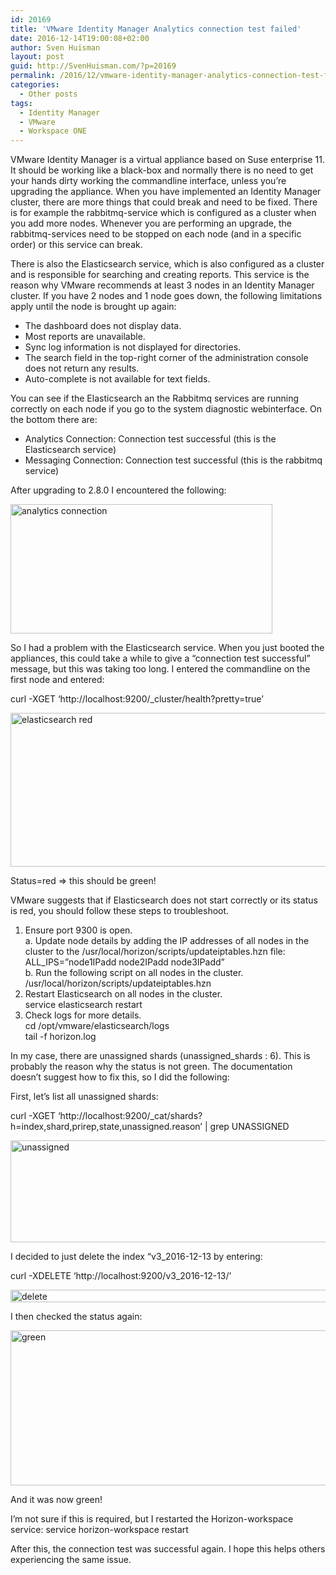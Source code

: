 ```yaml
---
id: 20169
title: 'VMware Identity Manager Analytics connection test failed'
date: 2016-12-14T19:00:08+02:00
author: Sven Huisman
layout: post
guid: http://SvenHuisman.com/?p=20169
permalink: /2016/12/vmware-identity-manager-analytics-connection-test-failed/
categories:
  - Other posts
tags:
  - Identity Manager
  - VMware
  - Workspace ONE
---
```

VMware Identity Manager is a virtual appliance based on Suse enterprise 11. It should be working like a black-box and normally there is no need to get your hands dirty working the commandline interface, unless you&#8217;re upgrading the appliance. When you have implemented an Identity Manager cluster, there are more things that could break and need to be fixed. There is for example the rabbitmq-service which is configured as a cluster when you add more nodes. Whenever you are performing an upgrade, the rabbitmq-services need to be stopped on each node (and in a specific order) or this service can break.

There is also the Elasticsearch service, which is also configured as a cluster and is responsible for searching and creating reports. This service is the reason why VMware recommends at least 3 nodes in an Identity Manager cluster. If you have 2 nodes and 1 node goes down, the following limitations apply until the node is brought up again:

  * The dashboard does not display data.
  * Most reports are unavailable.
  * Sync log information is not displayed for directories.
  * The search field in the top-right corner of the administration console does not return any results.
  * Auto-complete is not available for text fields.

You can see if the Elasticsearch an the Rabbitmq services are running correctly on each node if you go to the system diagnostic webinterface. On the bottom there are:

  * Analytics Connection: Connection test successful (this is the Elasticsearch service)
  * Messaging Connection: Connection test successful (this is the rabbitmq service)

After upgrading to 2.8.0 I encountered the following:

[<img class="aligncenter wp-image-20170 size-full" src="https://svenhuisman.com/wp-content/uploads/2016/12/analyticsconnection.png" alt="analytics connection" width="419" height="207" srcset="https://svenhuisman.com/wp-content/uploads/2016/12/analyticsconnection.png 419w, https://svenhuisman.com/wp-content/uploads/2016/12/analyticsconnection-350x173.png 350w" sizes="(max-width: 419px) 100vw, 419px" />](https://svenhuisman.com/wp-content/uploads/2016/12/analyticsconnection.png)

So I had a problem with the Elasticsearch service. When you just booted the appliances, this could take a while to give a &#8220;connection test successful&#8221; message, but this was taking too long. I entered the commandline on the first node and entered:

curl -XGET &#8216;http://localhost:9200/_cluster/health?pretty=true&#8217;

[<img class="aligncenter wp-image-20171 size-large" src="https://svenhuisman.com/wp-content/uploads/2016/12/elasticsearch-red-1024x387.png" alt="elasticsearch red" width="650" height="246" srcset="https://svenhuisman.com/wp-content/uploads/2016/12/elasticsearch-red-1024x387.png 1024w, https://svenhuisman.com/wp-content/uploads/2016/12/elasticsearch-red-350x132.png 350w, https://svenhuisman.com/wp-content/uploads/2016/12/elasticsearch-red-768x290.png 768w, https://svenhuisman.com/wp-content/uploads/2016/12/elasticsearch-red-650x246.png 650w, https://svenhuisman.com/wp-content/uploads/2016/12/elasticsearch-red.png 1306w" sizes="(max-width: 650px) 100vw, 650px" />](https://svenhuisman.com/wp-content/uploads/2016/12/elasticsearch-red.png)

Status=red => this should be green!

VMware suggests that if Elasticsearch does not start correctly or its status is red, you should follow these steps to troubleshoot.

  1. Ensure port 9300 is open.  
    a. Update node details by adding the IP addresses of all nodes in the cluster to the /usr/local/horizon/scripts/updateiptables.hzn file:  
    ALL_IPS=&#8221;node1IPadd node2IPadd node3IPadd&#8221;  
    b. Run the following script on all nodes in the cluster.  
    /usr/local/horizon/scripts/updateiptables.hzn
  2. Restart Elasticsearch on all nodes in the cluster.  
    service elasticsearch restart
  3. Check logs for more details.  
    cd /opt/vmware/elasticsearch/logs  
    tail -f horizon.log

In my case, there are unassigned shards (unassigned_shards : 6). This is probably the reason why the status is not green. The documentation doesn&#8217;t suggest how to fix this, so I did the following:

First, let&#8217;s list all unassigned shards:

curl -XGET &#8216;http://localhost:9200/_cat/shards?h=index,shard,prirep,state,unassigned.reason&#8217; | grep UNASSIGNED

[<img class="aligncenter size-large wp-image-20173" src="https://svenhuisman.com/wp-content/uploads/2016/12/unassigned2-1024x257.png" alt="unassigned" width="650" height="163" srcset="https://svenhuisman.com/wp-content/uploads/2016/12/unassigned2-1024x257.png 1024w, https://svenhuisman.com/wp-content/uploads/2016/12/unassigned2-350x88.png 350w, https://svenhuisman.com/wp-content/uploads/2016/12/unassigned2-768x193.png 768w, https://svenhuisman.com/wp-content/uploads/2016/12/unassigned2-650x163.png 650w, https://svenhuisman.com/wp-content/uploads/2016/12/unassigned2.png 1479w" sizes="(max-width: 650px) 100vw, 650px" />](https://svenhuisman.com/wp-content/uploads/2016/12/unassigned2.png)

I decided to just delete the index &#8220;v3_2016-12-13 by entering:

curl -XDELETE &#8216;http://localhost:9200/v3_2016-12-13/&#8217;

[<img class="aligncenter size-large wp-image-20174" src="https://svenhuisman.com/wp-content/uploads/2016/12/delete-1024x32.png" alt="delete" width="650" height="20" srcset="https://svenhuisman.com/wp-content/uploads/2016/12/delete-1024x32.png 1024w, https://svenhuisman.com/wp-content/uploads/2016/12/delete-350x11.png 350w, https://svenhuisman.com/wp-content/uploads/2016/12/delete-768x24.png 768w, https://svenhuisman.com/wp-content/uploads/2016/12/delete-650x20.png 650w, https://svenhuisman.com/wp-content/uploads/2016/12/delete.png 1170w" sizes="(max-width: 650px) 100vw, 650px" />](https://svenhuisman.com/wp-content/uploads/2016/12/delete.png)

I then checked the status again:

[<img class="aligncenter size-large wp-image-20175" src="https://svenhuisman.com/wp-content/uploads/2016/12/green-1024x391.png" alt="green" width="650" height="248" srcset="https://svenhuisman.com/wp-content/uploads/2016/12/green-1024x391.png 1024w, https://svenhuisman.com/wp-content/uploads/2016/12/green-350x134.png 350w, https://svenhuisman.com/wp-content/uploads/2016/12/green-768x294.png 768w, https://svenhuisman.com/wp-content/uploads/2016/12/green-650x248.png 650w, https://svenhuisman.com/wp-content/uploads/2016/12/green.png 1355w" sizes="(max-width: 650px) 100vw, 650px" />](https://svenhuisman.com/wp-content/uploads/2016/12/green.png)

And it was now green!

I&#8217;m not sure if this is required, but I restarted the Horizon-workspace service: service horizon-workspace restart

After this, the connection test was successful again. I hope this helps others experiencing the same issue.